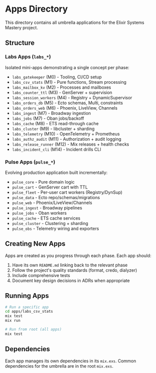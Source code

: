 # Apps Directory

This directory contains all umbrella applications for the Elixir Systems Mastery project.

## Structure

### Labs Apps (`labs_*`)
Isolated mini-apps demonstrating a single concept per phase:

- `labs_gatekeeper` (M0) - Tooling, CI/CD setup
- `labs_csv_stats` (M1) - Pure functions, Stream processing
- `labs_mailbox_kv` (M2) - Processes and mailboxes
- `labs_counter_ttl` (M3) - GenServer + supervision
- `labs_session_workers` (M4) - Registry + DynamicSupervisor
- `labs_orders_db` (M5) - Ecto schemas, Multi, constraints
- `labs_orders_web` (M6) - Phoenix, LiveView, Channels
- `labs_ingest` (M7) - Broadway ingestion
- `labs_jobs` (M7) - Oban jobs/backoff
- `labs_cache` (M8) - ETS read-through cache
- `labs_cluster` (M9) - libcluster + sharding
- `labs_telemetry` (M10) - OpenTelemetry + Prometheus
- `labs_authz_audit` (M11) - Authorization + audit logging
- `labs_release_runner` (M12) - Mix releases + health checks
- `labs_incident_cli` (M14) - Incident drills CLI

### Pulse Apps (`pulse_*`)
Evolving production application built incrementally:

- `pulse_core` - Pure domain logic
- `pulse_cart` - GenServer cart with TTL
- `pulse_fleet` - Per-user cart workers (Registry/DynSup)
- `pulse_data` - Ecto repo/schemas/migrations
- `pulse_web` - Phoenix/LiveView/Channels
- `pulse_ingest` - Broadway pipelines
- `pulse_jobs` - Oban workers
- `pulse_cache` - ETS cache services
- `pulse_cluster` - Clustering + sharding
- `pulse_obs` - Telemetry wiring and exporters

## Creating New Apps

Apps are created as you progress through each phase. Each app should:

1. Have its own `README.md` linking back to the relevant phase
2. Follow the project's quality standards (format, credo, dialyzer)
3. Include comprehensive tests
4. Document key design decisions in ADRs when appropriate

## Running Apps

```bash
# Run a specific app
cd apps/labs_csv_stats
mix test
mix run

# Run from root (all apps)
mix test
```

## Dependencies

Each app manages its own dependencies in its `mix.exs`. Common dependencies for the umbrella are in the root `mix.exs`.
